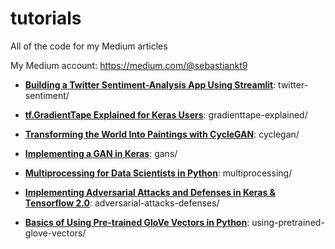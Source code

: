 # tutorials
All of the code for my Medium articles

My Medium account: https://medium.com/@sebastiankt9

* [**Building a Twitter Sentiment-Analysis App Using Streamlit**](https://medium.com/analytics-vidhya/building-a-twitter-sentiment-analysis-app-using-streamlit-d16e9f5591f8): twitter-sentiment/

* [**tf.GradientTape Explained for Keras Users**](https://medium.com/analytics-vidhya/tf-gradienttape-explained-for-keras-users-cc3f06276f22): gradienttape-explained/

* [**Transforming the World Into Paintings with CycleGAN**](https://medium.com/analytics-vidhya/transforming-the-world-into-paintings-with-cyclegan-6748c0b85632): cyclegan/

* [**Implementing a GAN in Keras**](https://medium.com/analytics-vidhya/implementing-a-gan-in-keras-d6c36bc6ab5f): gans/

* [**Multiprocessing for Data Scientists in Python**](https://medium.com/analytics-vidhya/multiprocessing-for-data-scientists-in-python-427b2ff93af1): multiprocessing/

* [**Implementing Adversarial Attacks and Defenses in Keras & Tensorflow 2.0**](https://medium.com/analytics-vidhya/implementing-adversarial-attacks-and-defenses-in-keras-tensorflow-2-0-cab6120c5715): adversarial-attacks-defenses/

* [**Basics of Using Pre-trained GloVe Vectors in Python**](https://medium.com/analytics-vidhya/basics-of-using-pre-trained-glove-vectors-in-python-d38905f356db): using-pretrained-glove-vectors/
